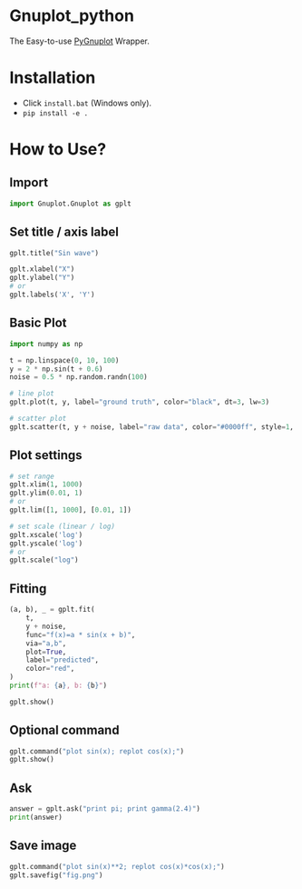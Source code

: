 # Gnuplot_python
 The Easy-to-use [PyGnuplot](https://github.com/benschneider/PyGnuplot) Wrapper.

# Installation

- Click `install.bat` (Windows only).
- `pip install -e .`

# How to Use?

## Import
```python
import Gnuplot.Gnuplot as gplt
```
## Set title / axis label
```python
gplt.title("Sin wave")

gplt.xlabel("X")
gplt.ylabel("Y")
# or
gplt.labels('X', 'Y')
```

## Basic Plot
```python
import numpy as np

t = np.linspace(0, 10, 100)
y = 2 * np.sin(t + 0.6)
noise = 0.5 * np.random.randn(100)

# line plot
gplt.plot(t, y, label="ground truth", color="black", dt=3, lw=3)

# scatter plot
gplt.scatter(t, y + noise, label="raw data", color="#0000ff", style=1, size=2)
```
## Plot settings
```python
# set range
gplt.xlim(1, 1000)
gplt.ylim(0.01, 1)
# or
gplt.lim([1, 1000], [0.01, 1])

# set scale (linear / log)
gplt.xscale('log')
gplt.yscale('log')
# or
gplt.scale("log")
```

## Fitting

```python
(a, b), _ = gplt.fit(
    t,
    y + noise,
    func="f(x)=a * sin(x + b)",
    via="a,b",
    plot=True,
    label="predicted",
    color="red",
)
print(f"a: {a}, b: {b}")

gplt.show()
```

## Optional command
```python
gplt.command("plot sin(x); replot cos(x);")
gplt.show()
```

## Ask
```python
answer = gplt.ask("print pi; print gamma(2.4)")
print(answer)
```

## Save image
```python
gplt.command("plot sin(x)**2; replot cos(x)*cos(x);")
gplt.savefig("fig.png")
```
